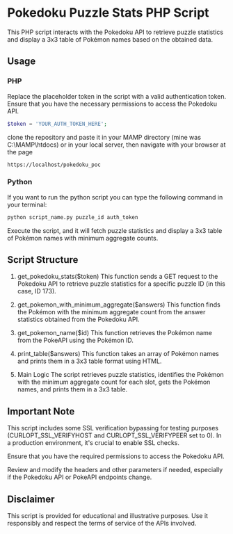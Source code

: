 # Pokedoku Puzzle Stats PHP Script

This PHP script interacts with the Pokedoku API to retrieve puzzle statistics and display a 3x3 table of Pokémon names based on the obtained data.

## Usage

### PHP

Replace the placeholder token in the script with a valid authentication token. Ensure that you have the necessary permissions to access the Pokedoku API.

```php
$token = 'YOUR_AUTH_TOKEN_HERE';
```

clone the repository and paste it in your MAMP directory (mine was C:\MAMP\htdocs) or in your local server, then navigate with your browser at the page

```
https://localhost/pokedoku_poc
```

### Python

If you want to run the python script you can type the following command in your terminal:

```python
python script_name.py puzzle_id auth_token
```

Execute the script, and it will fetch puzzle statistics and display a 3x3 table of Pokémon names with minimum aggregate counts.

## Script Structure

1. get_pokedoku_stats($token)
This function sends a GET request to the Pokedoku API to retrieve puzzle statistics for a specific puzzle ID (in this case, ID 173).

2. get_pokemon_with_minimum_aggregate($answers)
This function finds the Pokémon with the minimum aggregate count from the answer statistics obtained from the Pokedoku API.

3. get_pokemon_name($id)
This function retrieves the Pokémon name from the PokeAPI using the Pokémon ID.

4. print_table($answers)
This function takes an array of Pokémon names and prints them in a 3x3 table format using HTML.

5. Main Logic
The script retrieves puzzle statistics, identifies the Pokémon with the minimum aggregate count for each slot, gets the Pokémon names, and prints them in a 3x3 table.

## Important Note
This script includes some SSL verification bypassing for testing purposes (CURLOPT_SSL_VERIFYHOST and CURLOPT_SSL_VERIFYPEER set to 0). In a production environment, it's crucial to enable SSL checks.

Ensure that you have the required permissions to access the Pokedoku API.

Review and modify the headers and other parameters if needed, especially if the Pokedoku API or PokeAPI endpoints change.

## Disclaimer

This script is provided for educational and illustrative purposes. Use it responsibly and respect the terms of service of the APIs involved.




